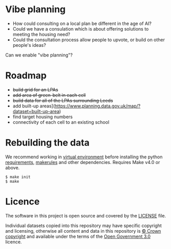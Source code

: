 # Vibe planning

* How could consulting on a local plan be different in the age of AI?
* Could we have a consulation which is about offering solutions to meeting the housing need?
* Could the consultation process allow people to upvote, or build on other people's ideas?

Can we enable "vibe planning"?

# Roadmap

* <s>build grid for an LPAs</s>
* <s>add area of green-belt in each cell</s>
* <s>build data for all of the LPAs surrounding Leeds</s>
* add built-up areas](https://www.planning.data.gov.uk/map/?dataset=built-up-area)
* find target housing numbers
* connectivity of each cell to an existing school

# Rebuilding the data

We recommend working in [virtual environment](http://docs.python-guide.org/en/latest/dev/virtualenvs/) before installing the python [requirements](requirements.txt), [makerules](https://github.com/digital-land/makerules) and other dependencies. Requires Make v4.0 or above.

    $ make init
    $ make

# Licence

The software in this project is open source and covered by the [LICENSE](LICENSE) file.

Individual datasets copied into this repository may have specific copyright and licensing, otherwise all content and data in this repository is
[© Crown copyright](http://www.nationalarchives.gov.uk/information-management/re-using-public-sector-information/copyright-and-re-use/crown-copyright/)
and available under the terms of the [Open Government 3.0](https://www.nationalarchives.gov.uk/doc/open-government-licence/version/3/) licence.
